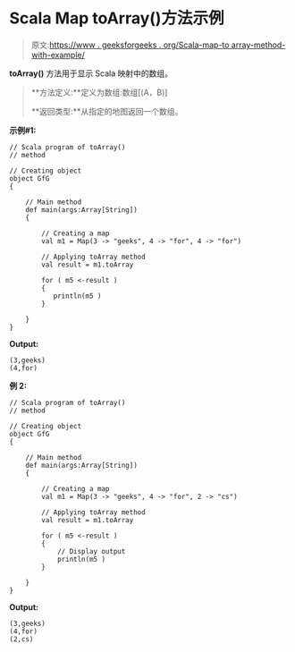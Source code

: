 # Scala Map toArray()方法示例

> 原文:[https://www . geeksforgeeks . org/Scala-map-to array-method-with-example/](https://www.geeksforgeeks.org/scala-map-toarray-method-with-example/)

**toArray()** 方法用于显示 Scala 映射中的数组。

> **方法定义:**定义为数组:数组[(A，B)]
> 
> **返回类型:**从指定的地图返回一个数组。

**示例#1:**

```
// Scala program of toArray()
// method

// Creating object
object GfG
{ 

    // Main method
    def main(args:Array[String])
    {

        // Creating a map
        val m1 = Map(3 -> "geeks", 4 -> "for", 4 -> "for")

        // Applying toArray method
        val result = m1.toArray

        for ( m5 <-result )
        {
           println(m5 )
        } 

    }
}
```

**Output:**

```
(3,geeks)
(4,for)

```

**例 2:**

```
// Scala program of toArray()
// method

// Creating object
object GfG
{ 

    // Main method
    def main(args:Array[String])
    {

        // Creating a map
        val m1 = Map(3 -> "geeks", 4 -> "for", 2 -> "cs")

        // Applying toArray method
        val result = m1.toArray

        for ( m5 <-result )
        {
            // Display output
            println(m5 )
        } 

    }
}
```

**Output:**

```
(3,geeks)
(4,for)
(2,cs)

```